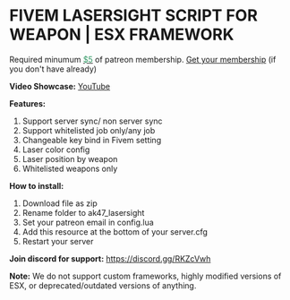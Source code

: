 <h1>FIVEM LASERSIGHT SCRIPT FOR WEAPON | ESX FRAMEWORK</h1>
<p>Required minumum <a href="https://patreon.com/menanak47" target="_blank"><span style="color: #339966;">$5</span></a> of patreon membership. <a href="https://patreon.com/menanak47" target="_blank">Get your membership</a> (if you don't have already)</p>
<p><strong>Video Showcase:</strong> <a href="https://youtu.be/LM_Pz5nD-NM">YouTube</a></p>
<p><strong>Features: </strong></p>
<ol>
<li>Support server sync/ non server sync</li>
<li>Support whitelisted job only/any job</li>
<li>Changeable key bind in Fivem setting</li>
<li>Laser color config</li>
<li>Laser position by weapon</li>
<li>Whitelisted weapons only</li>
</ol>
<p><strong>How to install:</strong></p>
<ol>
<li>Download file as zip</li>
<li>Rename folder to ak47_lasersight</li>
<li>Set your patreon email in config.lua</li>
<li>Add this resource at the bottom of your server.cfg</li>
<li>Restart your server</li>
</ol>
<p><strong>Join discord for support:</strong> <a href="https://discord.gg/RKZcVwh">https://discord.gg/RKZcVwh</a></p>
<p><strong>Note:</strong> We do not support custom frameworks, highly modified versions of ESX, or deprecated/outdated versions of anything.</p>
